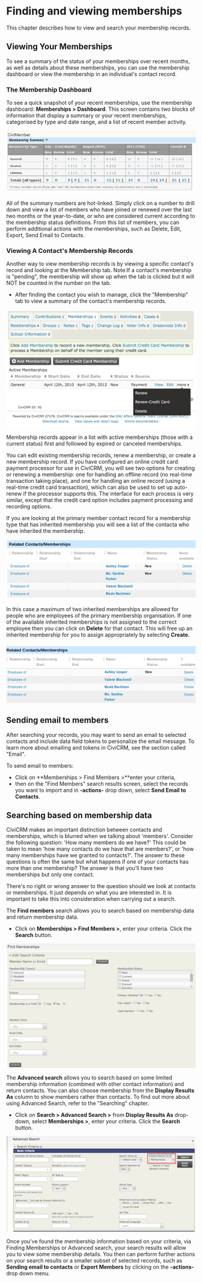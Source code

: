 Finding and viewing memberships
===============================

This chapter describes how to view and search your membership records.

Viewing Your Memberships
------------------------

To see a summary of the status of your memberships over recent months,
as well as details about these memberships, you can use the membership
dashboard or view the membership in an individual's contact record.

### The Membership Dashboard

To see a quick snapshot of your recent memberships, use the membership
dashboard: **Memberships > Dashboard**. This screen contains two
blocks of information that display a summary or your recent memberships,
categorised by type and date range, and a list of recent member
activity.

![](../img/CiviCRM-CiviMember-Memebership-Summary_2.jpg) 
 

All of the summary numbers are hot-linked. Simply click on a number to
drill down and view a list of members who have joined or renewed over
the last two months or the year-to-date, or who are considered current
according to the membership status definitions. From this list of
members, you can perform additional actions with the memberships, such
as Delete, Edit, Export, Send Email to Contacts.

### Viewing A Contact's Membership Records

Another way to view membership records is by viewing a specific
contact's record and looking at the Membership tab. Note:If a contact's
membership is "pending", the membership will show up when the tab is
clicked but it will NOT be counted in the number on the tab.

-   After finding the contact you wish to manage, click the "Membership"
    tab to view a summary of the contact's membership records.

![](../img/CiviCRM_update-CiviCore-Contact_MembershipTabs-en.jpg) 

Membership records appear in a list with active memberships (those with
a current status) first and followed by expired or canceled memberships.

You can edit existing membership records, renew a membership, or create
a new membership record. If you have configured an online credit card
payment processor for use in CiviCRM, you will see two options for
creating or renewing a membership: one for handling an offline record
(no real-time transaction taking place), and one for handling an online
record (using a real-time credit card transaction), which can also be
used to set up auto-renew if the processor supports this. The interface
for each process is very similar, except that the credit card option
includes payment processing and recording options.

If you are looking at the primary member contact record for a
membership type that has inherited membership you will see a list of the
contacta who have inherited the membership.

![](../img/membership%20everyday%20for%20limited%20inherited.png) 

In this case a maximum of two inherited memberships are allowed for
people who are employees of the primary membership organisation. If one
of the available inherited memberships is not assigned to the correct
employee then you can click on **Delete** for that contact. This will
free up an inherited membership for you to assign appropriately by
selecting **Create.** 

### ![](../img/membership%20everyday%20for%20limited%20inheritedp2.png) 

Sending email to members
-------------------------

After searching your records, you may want to send an email to selected
contacts and include data field tokens to personalize the email message.
To learn more about emailing and tokens in CiviCRM, see the section
called "Email".

To send email to members:

-   Click on **Memberships > Find Members >**enter your criteria,
-   then on the "Find Members" search results screen, select the records
    you want to import and in **-actions-** drop down, select **Send
    Email to Contacts**.


Searching based on membership data
----------------------------------

CiviCRM makes an important distinction between contacts and memberships,
which is blurred when we talking about 'members'. Consider the
following question: 'How many members do we have?' This could be taken
to mean 'how many contacts do we have that are members?', or 'how many
memberships have we granted to contacts?'. The answer to these
questions is often the same but what happens if one of your contacts has
more than one membership? The answer is that you'll have two
memberships but only one contact.

There's no right or wrong answer to the question should we look at
contacts or memberships. It just depends on what you are interested
in. It is important to take this into consideration when carrying out a
search.

The **Find members** search allows you to search based on membership
data and return membership data.

-   Click on **Memberships > Find Members >**, enter your criteria. 
    Click the **Search** button.

![](../img/memberships%20find%20memberships.JPG)



The **Advanced search** allows you to search based on some limited
membership information (combined with other contact information) and
return contacts. You can also choose membership from the **Display
Results As** column to show members rather than contacts. To find out
more about using Advanced Search, refer to the "Searching" chapter.

-   Click on **Search > Advanced Search >** from **Display Results
    As** drop-down, select **Memberships >**, enter your criteria.
     Click the **Search** button.

 

![](../img/z_sprint14_display%20Results%20as_1.png)

Once you've found the membership information based on your criteria, via
Finding Memberships or Advanced search, your search results will allow
you to view some membership details. You then can perform further
actions on your search results or a smaller subset of selected records,
such as **Sending email to contacts** or **Export Members** by clicking
on the **-actions-** drop down menu. 

